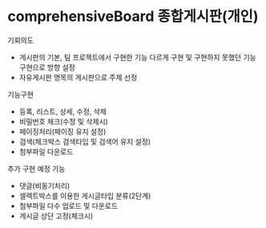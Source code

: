 # comprehensiveBoard 종합게시판(개인)
기회의도
- 게시판의 기본, 팀 프로젝트에서 구현한 기능 다르게 구현 및 구현하지 못했던 기능 구현으로 방향 설정
- 자유게시판 명목의 게시판으로 주제 선정

기능구현
- 등록, 리스트, 상세, 수정, 삭제
- 비밀번호 체크(수정 및 삭제시)
- 페이징처리(페이징 유지 설정)
- 검색(체크박스 검색타입 및 검색어 유지 설정)
- 첨부파일 다운로드

추가 구현 예정 기능
- 댓글(비동기처리)
- 셀렉트박스를 이용한 게시글타입 분류(2단계)
- 첨부파일 다수 업로드 및 다운로드
- 게시글 상단 고정(체크시)
